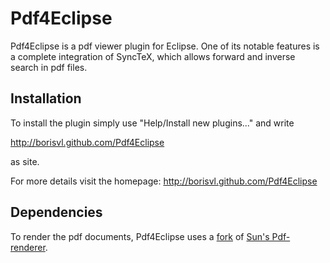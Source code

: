 Pdf4Eclipse
===============================

Pdf4Eclipse is a pdf viewer plugin for Eclipse. One of its notable
features is a complete integration of SyncTeX, which allows forward
and inverse search in pdf files.

Installation
-------------------------------

To install the plugin simply use "Help/Install new plugins..." and write  

http://borisvl.github.com/Pdf4Eclipse

as site.

For more details visit the homepage: http://borisvl.github.com/Pdf4Eclipse

Dependencies
--------------------------------
To render the pdf documents, Pdf4Eclipse uses a [fork](https://github.com/Borisvl/PDFrenderer) 
of [Sun's Pdf-renderer](http://java.net/projects/pdf-renderer).